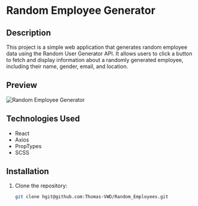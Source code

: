 # Random Employee Generator

## Description

This project is a simple web application that generates random employee data using the Random User Generator API. It allows users to click a button to fetch and display information about a randomly generated employee, including their name, gender, email, and location.

## Preview

![Random Employee Generator](https://random-employees.vercel.app/)

## Technologies Used

- React
- Axios
- PropTypes
- SCSS

## Installation

1. Clone the repository:

   ```bash
   git clone hgit@github.com:Thomas-VWD/Random_Employees.git
   ```
